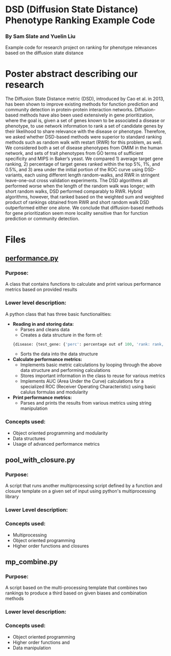 # DSD (Diffusion State Distance) Phenotype Ranking Example Code
### By Sam Slate and Yuelin Liu
Example code for research project on ranking for phenotype relevances based on the diffusion state distance

# Poster abstract describing our research
The Diffusion State Distance metric (DSD), introduced by Cao et al. in 2013, has been shown to improve existing methods for function prediction and community detection in protein-protein interaction networks. Diffusion-based methods have also been used extensively in gene prioritization, where the goal is, given a set of genes known to be associated a disease or phenotype, to use network information to rank a set of candidate genes by their likelihood to share relevance with the disease or phenotype. Therefore, we asked whether DSD-based methods were superior to standard ranking methods such as random walk with restart (RWR) for this problem, as well. We considered both a set of disease phenotypes from OMIM in the human network, and sets of trait phenotypes from GO terms of sufficient specificity and MIPS in Baker’s yeast. We compared 1) average target gene ranking, 2) percentage of target genes ranked within the top 5%, 1%, and 0.5%, and 3) area under the initial portion of the ROC curve using DSD-variants, each using different length random-walks, and RWR in stringent leave-one-out cross validation experiments. The DSD algorithms all performed worse when the length of the random walk was longer; with short random walks, DSD performed comparably to RWR. Hybrid algorithms, however, that ranked based on the weighted sum and weighted product of rankings obtained from RWR and short random walk DSD outperformed either one alone. We conclude that diffusion-based methods for gene prioritization seem more locality sensitive than for function prediction or community detection. 

# Files

## [performance.py](https://github.com/sam-slate/dsd-phenotype-ranking-example-code/blob/master/performance.py)
### Purpose:
A class that contains functions to calculate and print various performance metrics based on provided results
### Lower level description:
A python class that has three basic functionalities:
- **Reading in and storing data:**
  - Parses and cleans data
  - Creates a data structure in the form of: 
  ```python
  {disease: {test_gene: {'perc': percentage out of 100, 'rank: rank, 'outof': ranked out of}, ... }, . . .} 
  ```
  - Sorts the data into the data structure
- **Calculate performance metrics:**
  - Implements basic metric calculations by looping through the above data structure and performing calculations
  - Stores important information in the class to reuse for various metrics
  - Implements AUC (Area Under the Curve) calculations for a specialized ROC (Receiver Operating Characteristic) using basic calulus formulas and modularity
- **Print performance metrics:**
  - Parses and prints the results from various metrics using string manipulation

### Concepts used:
- Object oriented programming and modularity
- Data structures
- Usage of advanced performance metrics

## pool_with_closure.py
### Purpose:
A script that runs another  multiprocessing script defined by a function and closure template on a given set of input using python's multiprocessing library
### Lower Level description:

### Concepts used:
- Multiprocessing
- Object oriented programming
- Higher order functions and closures

## mp_combine.py
### Purpose: 
A script based on the multi-processing template that combines two rankings to produce a third based on given biases and combination methods
### Lower level description:

### Concepts used:
- Object oriented programming
- Higher order functions and 
- Data manipulation
